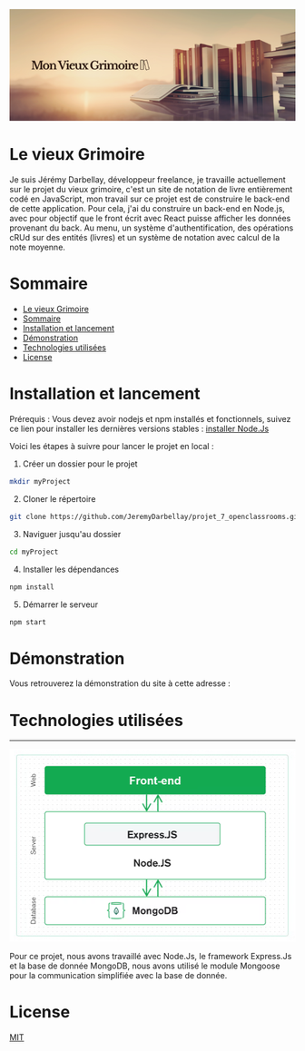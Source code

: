 ![bannière du vieux grimoire](./assets/vieux-grimoire-banner.png)
# Le vieux Grimoire

Je suis Jérémy Darbellay, développeur freelance, je travaille actuellement sur le projet du vieux grimoire, c'est un site de notation de livre entièrement codé en JavaScript, mon travail sur ce projet est de construire le back-end de cette application. Pour cela, j'ai du construire un back-end en Node.js, avec pour objectif que le front écrit avec React puisse afficher les données provenant du back. Au menu, un système d'authentification, des opérations cRUd sur des entités (livres) et un système de notation avec calcul de la note moyenne.


# Sommaire
+ [Le vieux Grimoire](#le-vieux-grimoire)
+ [Sommaire](#sommaire)
+ [Installation et lancement](#installation-et-lancement)
+ [Démonstration](#démonstration)
+ [Technologies utilisées](#technologies-utilisées)
+ [License](#license)

# Installation et lancement

Prérequis : Vous devez avoir nodejs et npm installés et fonctionnels, suivez ce lien pour installer les dernières versions stables : [installer Node.Js](https://nodejs.org/fr)

Voici les étapes à suivre pour lancer le projet en local :

1. Créer un dossier pour le projet
```bash
mkdir myProject
```

2. Cloner le répertoire
```bash
git clone https://github.com/JeremyDarbellay/projet_7_openclassrooms.git ./myProject
```

3. Naviguer jusqu'au dossier
```bash
cd myProject
```

4. Installer les dépendances
```bash
npm install
```

5. Démarrer le serveur
```bash
npm start
```

# Démonstration

Vous retrouverez la démonstration du site à cette adresse : 

# Technologies utilisées

-----
![technologies utilisées](./assets/technos.png)

Pour ce projet, nous avons travaillé avec Node.Js, le framework Express.Js et la base de donnée MongoDB, nous avons utilisé le module Mongoose pour la communication simplifiée avec la base de donnée.
# License

[MIT](https://github.com/JeremyDarbellay/projet_6_openclassrooms/blob/main/LICENSE.md)

